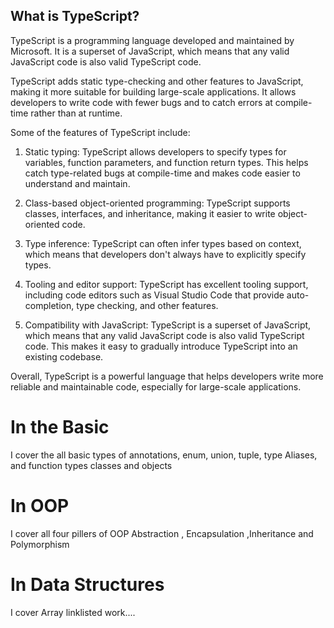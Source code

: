 ## What is TypeScript? 


TypeScript is a programming language developed and maintained by Microsoft. It is a superset of JavaScript, which means that any valid JavaScript code is also valid TypeScript code.

TypeScript adds static type-checking and other features to JavaScript, making it more suitable for building large-scale applications. It allows developers to write code with fewer bugs and to catch errors at compile-time rather than at runtime.

Some of the features of TypeScript include:

1. Static typing: TypeScript allows developers to specify types for variables, function parameters, and function return types. This helps catch type-related bugs at compile-time and makes code easier to understand and maintain.

2. Class-based object-oriented programming: TypeScript supports classes, interfaces, and inheritance, making it easier to write object-oriented code.

3. Type inference: TypeScript can often infer types based on context, which means that developers don't always have to explicitly specify types.

4. Tooling and editor support: TypeScript has excellent tooling support, including code editors such as Visual Studio Code that provide auto-completion, type checking, and other features.

5. Compatibility with JavaScript: TypeScript is a superset of JavaScript, which means that any valid JavaScript code is also valid TypeScript code. This makes it easy to gradually introduce TypeScript into an existing codebase.

Overall, TypeScript is a powerful language that helps developers write more reliable and maintainable code, especially for large-scale applications.

# In the Basic
 I cover the all basic types of annotations, enum, union, tuple, type Aliases, and function types classes and objects

# In OOP
 I cover all four pillers of OOP  Abstraction , Encapsulation ,Inheritance and Polymorphism
# In Data Structures
 I cover Array  linklisted work....